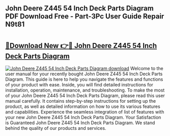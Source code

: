 ## John Deere Z445 54 Inch Deck Parts Diagram PDF Download Free - Part-3Pc User Guide Repair N9t81

# <h2><a href="http://dfsok1.blite.top/?on=John+Deere+Z445+54+Inch+Deck+Parts+Diagram">🔗Download New 👉🔴 John Deere Z445 54 Inch Deck Parts Diagram</a></h2>

[![John Deere Z445 54 Inch Deck Parts Diagram download](https://i.imgur.com/lujVjoI.png)](http://dfsok1.blite.top/?on=John+Deere+Z445+54+Inch+Deck+Parts+Diagram)
Welcome to the user manual for your recently bought John Deere Z445 54 Inch Deck Parts Diagram. This guide is here to help you navigate the features and functions of your product with ease. Inside, you will find detailed instructions for installation, operation, maintenance, and troubleshooting. To make the most of your John Deere Z445 54 Inch Deck Parts Diagram, please read this user manual carefully. It contains step-by-step instructions for setting up the product, as well as detailed information on how to use its various features and capabilities. Experience the seamless integration of list of features with your new John Deere Z445 54 Inch Deck Parts Diagram. Your Satisfaction is Guaranteed John Deere Z445 54 Inch Deck Parts Diagram. We stand behind the quality of our products and services.
